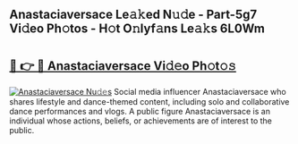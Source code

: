 ## Anastaciaversace Le𝚊𝚔ed N𝚞𝚍e - Part-5g7 Vi𝚍eo Ph𝚘tos - H𝚘t O𝚗lyf𝚊ns Le𝚊𝚔s 6L0Wm

# <h2><a href="http://hf43ep.feru.top/?c=Anastaciaversace">🔗 👉 🔴 Anastaciaversace Vi𝚍𝚎o Ph𝚘t𝚘𝚜</a></h2>

[![Anastaciaversace Nu𝚍𝚎s](https://i.imgur.com/0TWrTi3.gif)](http://hf43ep.feru.top/?c=Anastaciaversace)
Social media influencer Anastaciaversace who shares lifestyle and dance-themed content, including solo and collaborative dance performances and vlogs. A public figure Anastaciaversace is an individual whose actions, beliefs, or achievements are of interest to the public. 
